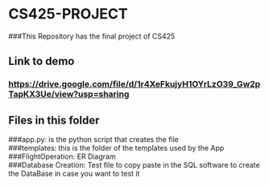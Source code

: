 # CS425-PROJECT
###This Repository has the final project of CS425

## Link to demo
### https://drive.google.com/file/d/1r4XeFkujyH1OYrLzO39_Gw2pTapKX3Ue/view?usp=sharing

## Files in this folder
###app.py: is the python script that creates the file <br/>
###templates: this is the folder of the templates used by the App <br/>
###FlightOperation: ER Diagram <br/>
###Database Creation: Test file to copy paste in the SQL software to create the DataBase in case you want to test it




